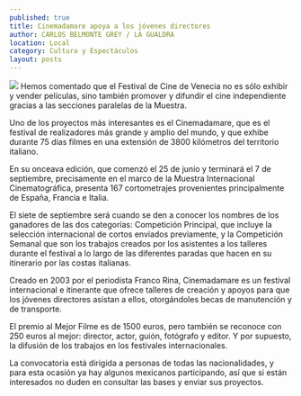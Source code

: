 ```yaml
---
published: true
title: Cinemadamare apoya a los jóvenes directores
author: CARLOS BELMONTE GREY / LA GUALDRA
location: Local
category: Cultura y Espectáculos
layout: posts
---
```


![](http://i.imgur.com/kSlmS0Lm.jpg)
Hemos comentado que el Festival de Cine de Venecia no es sólo exhibir y vender películas, sino también promover y difundir el cine independiente gracias a las secciones paralelas de la Muestra.

Uno de los proyectos más interesantes es el Cinemadamare, que es el festival de realizadores más grande y amplio del mundo, y que exhibe durante 75 días filmes en una extensión de 3800 kilómetros del territorio italiano.

En su onceava edición, que comenzó el 25 de junio y terminará el 7 de septiembre, precisamente en el marco de la Muestra Internacional Cinematográfica, presenta 167 cortometrajes provenientes principalmente de España, Francia e Italia.

El siete de septiembre será cuando se den a conocer los nombres de los ganadores de las dos categorías: Competición Principal, que incluye la selección internacional de cortos enviados previamente, y la Competición Semanal que son los trabajos creados por los asistentes a los talleres durante el festival a lo largo de las diferentes paradas que hacen en su itinerario por las costas italianas.

Creado en 2003 por el periodista Franco Rina, Cinemadamare es un festival internacional e itinerante que ofrece talleres de creación y apoyos para que los jóvenes directores asistan a ellos, otorgándoles becas de manutención y de transporte.

El premio al Mejor Filme es de 1500 euros, pero también se reconoce con 250 euros al mejor: director, actor, guión, fotógrafo y editor. Y por supuesto, la difusión de los trabajos en los festivales internacionales.

La convocatoria está dirigida a personas de todas las nacionalidades, y para esta ocasión ya hay algunos mexicanos participando, así que si están interesados no duden en consultar las bases y enviar sus proyectos.
